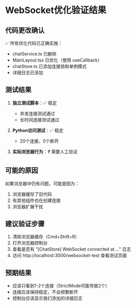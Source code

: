 # WebSocket优化验证结果

## 代码更改确认
✅ 所有优化代码已正确实施：
- chatService.ts 已删除
- MainLayout.tsx 已优化（使用 useCallback）
- chatStore.ts 已添加连接锁和单例模式
- 详细日志已添加

## 测试结果
1. **独立测试脚本**：✅ 稳定
   - 并发连接测试通过
   - 长时间连接测试通过
   
2. **Python访问测试**：✅ 稳定
   - 20个连接，0个断开

3. **实际浏览器行为**：❓ 需要人工验证

## 可能的原因
如果浏览器中仍有问题，可能是因为：
1. 浏览器缓存了旧代码
2. 有其他组件也在创建连接
3. 浏览器扩展干扰

## 建议验证步骤
1. 清除浏览器缓存（Cmd+Shift+R）
2. 打开浏览器控制台
3. 查看是否有 "[ChatStore] WebSocket connected at ..." 日志
4. 访问 http://localhost:3000/websocket-test 查看测试页面

## 预期结果
- 应该只看到1-2个连接（StrictMode可能导致2个）
- 连接应该保持稳定，不会频繁断开
- 控制台应该显示我们添加的详细日志